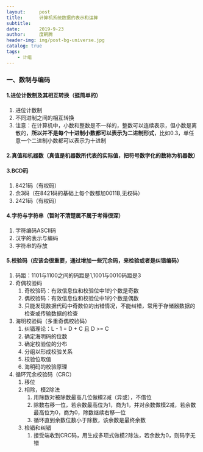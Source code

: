 ```yaml
---
layout:     post
title:      计算机系统数据的表示和运算
subtitle:   
date:       2019-9-23
author:     度朝腾
header-img: img/post-bg-universe.jpg
catalog: true
tags:
    - 计组
---
```


### 一、数制与编码

#### 1.进位计数制及其相互转换（挺简单的）

1. 进位计数制
2. 不同进制之间的相互转换
3. 注意：在计算机中，小数和整数是不一样的，整数可以连续表示，但小数是离散的，**所以并不是每个十进制小数都可以表示为二进制形式**，比如0.3，单任意一个二进制小数都可以表示为十进制

#### 2.真值和机器数（真值是机器数所代表的实际值，把符号数字化的数称为机器数）

#### 3.BCD码

1. 8421码（有权码）
2. 余3码（在8421码的基础上每个数都加0011B,无权码）
3. 2421码（有权码）

#### 4.字符与字符串（暂时不清楚属不属于考得很深）

1. 字符编码ASCII码
2. 汉字的表示与编码
3. 字符串的存放

#### 5.校验码（应该会很重要，通过增加一些冗余码，来检验或者是纠错编码）

1. 码距：1101与1100之间的码距是1,1001与0010码距是3
2. 奇偶校验码
   1. 奇校验码：有效信息位和校验位中1的个数是奇数
   2. 偶校验码：有效信息位和校验位中1的个数是偶数
   3. 只能发现数据代码中奇数位的出错情况，不能纠错，常用于存储器数据的检查或传输数据的检查
3. 海明校验码（多重奇偶校验码）
   1. 纠错理论：L - 1 = D + C 且 D >= C
   2. 确定海明码的位数
   3. 确定校验位的分布
   4. 分组以形成校验关系
   5. 校验位取值
   6. 海明码的校验原理
4. 循环冗余校验码（CRC）
   1. 移位
   2. 相除，模2除法
      1. 用除数对被除数最高几位做模2减（异或），不借位
      2. 除数右移一位，若余数最高位为1，商为1，并对余数做模2减，若余数最高位为0，商为0，除数继续右移一位
      3. 循环直到余数位数小于除数，该余数是最终余数
   3. 检错和纠错
      1. 接受端收到CRC码，用生成多项式做模2除法，若余数为0，则码字无错